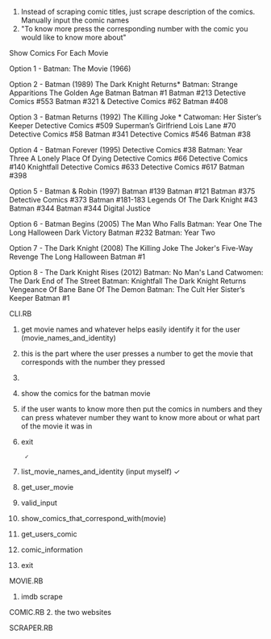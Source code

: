 1. Instead of scraping comic titles, just scrape description of the comics. Manually input the comic names 
2. "To know more press the corresponding number with the comic you would like to know more about"


Show Comics For Each Movie

Option 1 - Batman: The Movie (1966)


Option 2 - Batman (1989)
        The Dark Knight Returns*
        Batman: Strange Apparitions
        The Golden Age Batman
        Batman #1
        Batman #213
        Detective Comics #553
        Batman #321 & Detective Comics #62
        Batman #408

Option 3 - Batman Returns (1992)
        The Killing Joke *
        Catwoman: Her Sister’s Keeper
        Detective Comics #509
        Superman’s Girlfriend Lois Lane #70
        Detective Comics #58
        Batman #341
        Detective Comics #546
        Batman #38

Option 4 - Batman Forever (1995)
        Detective Comics #38
        Batman: Year Three
        A Lonely Place Of Dying
        Detective Comics #66
        Detective Comics #140
        Knightfall
        Detective Comics #633
        Detective Comics #617
        Batman #398

Option 5 - Batman & Robin (1997)
        Batman #139
        Batman #121
        Batman #375
        Detective Comics #373
        Batman #181-183
        Legends Of The Dark Knight #43
        Batman #344 
        Batman #344
        Digital Justice


Option 6 - Batman Begins (2005)
        The Man Who Falls
        Batman: Year One
        The Long Halloween
        Dark Victory 
        Batman #232
        Batman: Year Two

Option 7 - The Dark Knight (2008)
        The Killing Joke
        The Joker's Five-Way Revenge
        The Long Halloween
        Batman #1

Option 8 - The Dark Knight Rises (2012)
        Batman: No Man's Land
        Catwomen: The Dark End of The Street
        Batman: Knightfall
        The Dark Knight Returns
        Vengeance Of Bane
        Bane Of The Demon
        Batman: The Cult 
        Her Sister’s Keeper
        Batman #1


 


CLI.RB
1. get movie names and whatever helps easily identify it for the user (movie_names_and_identity)
2. this is the part where the user presses a number to get the movie that corresponds with the number they pressed 
3.  
4. show the comics for the batman movie
5. if the user wants to know more then put the comics in numbers and they can press whatever number they want to know more about or what part of the movie it was in
6. exit 

        ✓

1. list_movie_names_and_identity (input myself)  ✓
2. get_user_movie
3. valid_input
4. show_comics_that_correspond_with(movie)
5. get_users_comic
6. comic_information
7. exit

MOVIE.RB
1. imdb scrape

COMIC.RB
2. the two websites

SCRAPER.RB

